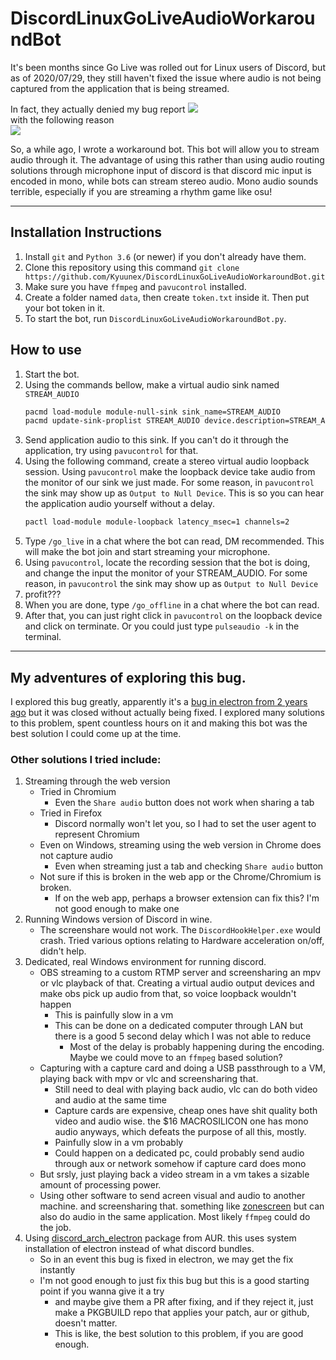 # DiscordLinuxGoLiveAudioWorkaroundBot 
It's been months since Go Live was rolled out for Linux users of Discord, 
but as of 2020/07/29, they still haven't fixed the issue where audio is not being captured from the application that is being streamed.

In fact, they actually denied my bug report
![](https://i.imgur.com/nBfuX4q.png)  
with the following reason  
![](https://i.imgur.com/qMBF3PP.png)  

So, a while ago, I wrote a workaround bot. This bot will allow you to stream audio through it. 
The advantage of using this rather than using audio routing solutions through microphone input of discord is that discord mic input is encoded in mono, while bots can stream stereo audio. Mono audio sounds terrible, especially if you are streaming a rhythm game like osu!  

---

## Installation Instructions

1. Install `git` and `Python 3.6` (or newer) if you don't already have them.
2. Clone this repository using this command `git clone https://github.com/Kyuunex/DiscordLinuxGoLiveAudioWorkaroundBot.git`
3. Make sure you have `ffmpeg` and `pavucontrol` installed.
4. Create a folder named `data`, then create `token.txt` inside it. Then put your bot token in it. 
5. To start the bot, run `DiscordLinuxGoLiveAudioWorkaroundBot.py`.

## How to use
1. Start the bot. 
2. Using the commands bellow, make a virtual audio sink named `STREAM_AUDIO`
    ```sh
    pacmd load-module module-null-sink sink_name=STREAM_AUDIO
    pacmd update-sink-proplist STREAM_AUDIO device.description=STREAM_AUDIO
    ```
3. Send application audio to this sink. If you can't do it through the application, try using `pavucontrol` for that.
4. Using the following command, create a stereo virtual audio loopback session. Using `pavucontrol` make the loopback device take audio from the monitor of our sink we just made. For some reason, in `pavucontrol` the sink may show up as `Output to Null Device`. This is so you can hear the application audio yourself without a delay.
    ```sh
    pactl load-module module-loopback latency_msec=1 channels=2
    ```
5. Type `/go_live` in a chat where the bot can read, DM recommended. This will make the bot join and start streaming your microphone.
6. Using `pavucontrol`, locate the recording session that the bot is doing, and change the input the monitor of your STREAM_AUDIO. For some reason, in `pavucontrol` the sink may show up as `Output to Null Device`
7. profit???
8. When you are done, type `/go_offline` in a chat where the bot can read.
9. After that, you can just right click in `pavucontrol` on the loopback device and click on terminate. Or you could just type `pulseaudio -k` in the terminal.

---

## My adventures of exploring this bug.
I explored this bug greatly, apparently it's a [bug in electron from 2 years ago](https://github.com/electron/electron/issues/10515) but it was closed without actually being fixed.
I explored many solutions to this problem, spent countless hours on it and making this bot was the best solution I could come up at the time.
### Other solutions I tried include:
1. Streaming through the web version
    - Tried in Chromium
        - Even the `Share audio` button does not work when sharing a tab
    - Tried in Firefox 
        - Discord normally won't let you, so I had to set the user agent to represent Chromium
    - Even on Windows, streaming using the web version in Chrome does not capture audio
        - Even when streaming just a tab and checking `Share audio` button
    - Not sure if this is broken in the web app or the Chrome/Chromium is broken. 
        - If on the web app, perhaps a browser extension can fix this? I'm not good enough to make one
2. Running Windows version of Discord in wine. 
    - The screenshare would not work. The `DiscordHookHelper.exe` would crash. Tried various options relating to Hardware acceleration on/off, didn't help.
3. Dedicated, real Windows environment for running discord.
    - OBS streaming to a custom RTMP server and screensharing an mpv or vlc playback of that. Creating a virtual audio output devices and make obs pick up audio from that, so voice loopback wouldn't happen
        - This is painfully slow in a vm
        - This can be done on a dedicated computer through LAN but there is a good 5 second delay which I was not able to reduce
            - Most of the delay is probably happening during the encoding. Maybe we could move to an `ffmpeg` based solution?
    - Capturing with a capture card and doing a USB passthrough to a VM, playing back with mpv or vlc and screensharing that. 
        - Still need to deal with playing back audio, vlc can do both video and audio at the same time
        - Capture cards are expensive, cheap ones have shit quality both video and audio wise. the $16 MACROSILICON one has mono audio anyways, which defeats the purpose of all this, mostly.
        - Painfully slow in a vm probably
        - Could happen on a dedicated pc, could probably send audio through aux or network somehow if capture card does mono
    - But srsly, just playing back a video stream in a vm takes a sizable amount of processing power.
    - Using other software to send acreen visual and audio to another machine. and screensharing that. something like [zonescreen](https://zoneos.com/zonescreen/) but can also do audio in the same application. Most likely `ffmpeg` could do the job.
4. Using [discord_arch_electron](https://aur.archlinux.org/packages/discord_arch_electron/) package from AUR. this uses system installation of electron instead of what discord bundles. 
    - So in an event this bug is fixed in electron, we may get the fix instantly
    - I'm not good enough to just fix this bug but this is a good starting point if you wanna give it a try
        - and maybe give them a PR after fixing, and if they reject it, just make a PKGBUILD repo that applies your patch, aur or github, doesn't matter.
        - This is like, the best solution to this problem, if you are good enough. 

